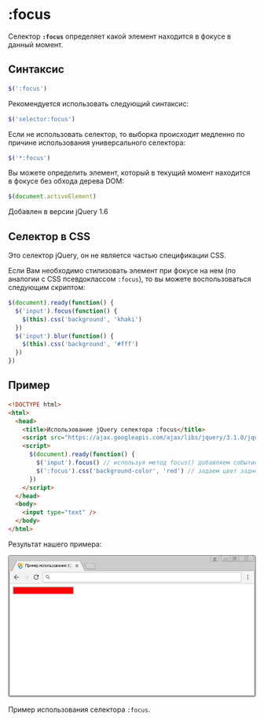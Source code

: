 # :focus

Селектор **`:focus`** определяет какой элемент находится в фокусе в данный момент.

## Синтаксис

```js
$(':focus')
```

Рекомендуется использовать следующий синтаксис:

```js
$('selector:focus')
```

Если не использовать селектор, то выборка происходит медленно по причине использования универсального селектора:

```js
$('*:focus')
```

Вы можете определить элемент, который в текущий момент находится в фокусе без обхода дерева DOM:

```js
$(document.activeElement)
```

Добавлен в версии jQuery 1.6

## Селектор в CSS

Это селектор jQuery, он не является частью спецификации CSS.

Если Вам необходимо стилизовать элемент при фокусе на нем (по аналогии с CSS псевдоклассом `:focus`), то вы можете воспользоваться следующим скриптом:

```js
$(document).ready(function() {
  $('input').focus(function() {
    $(this).css('background', 'khaki')
  })
  $('input').blur(function() {
    $(this).css('background', '#fff')
  })
})
```

## Пример

```html
<!DOCTYPE html>
<html>
  <head>
    <title>Использование jQuery селектора :focus</title>
    <script src="https://ajax.googleapis.com/ajax/libs/jquery/3.1.0/jquery.min.js"></script>
    <script>
      $(document).ready(function() {
        $('input').focus() // используя метод focus() добавляем событие фокус к элементу
        $(':focus').css('background-color', 'red') // задаем цвет заднего фона
      })
    </script>
  </head>
  <body>
    <input type="text" />
  </body>
</html>
```

Результат нашего примера:

![Пример использования jQuery селектора :focus.](970.png)

Пример использования селектора `:focus`.

